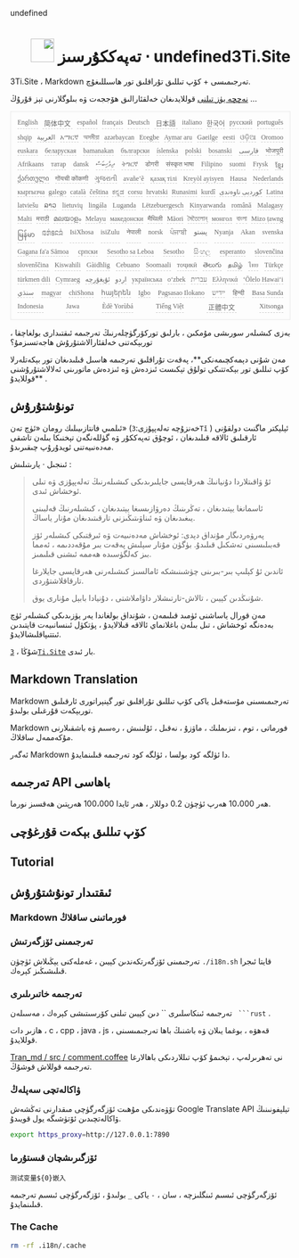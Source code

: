 undefined<h1 style="justify-content:space-between;text-align:right;direction:rtl">undefined3Ti.Site ⋅ تەپەككۇرسىز <img src="//i-01.eu.org/3Ti/logo.svg" style="user-select:none;margin-top:-1px;width:42px"></h1>

3Ti.Site ، Markdown تەرجىمىسى + كۆپ تىللىق تۇراقلىق تور ھاسىللىغۇچ.

[نەچچە يۈز تىلنى](https://github.com/i18n-site/node/blob/main/lang/src/index.js) قوللايدىغان خەلقئارالىق ھۆججەت ۋە بىلوگلارنى تېز قۇرۇڭ ...

<pre class="langli" style="display:flex;flex-wrap:wrap;background:transparent;border:1px solid #eee;font-size:12px;box-shadow:0 0 3px inset #eee;padding:12px 5px 4px 12px;justify-content:space-between;"><style>pre.langli i{font-weight:300;font-family:s;margin-right:7px;margin-bottom:8px;font-style:normal;color:#666;border-bottom:1px dashed #ccc;}</style><i>English</i><i> 简体中文 </i><i>español</i><i>français</i><i>Deutsch</i><i> 日本語 </i><i>italiano</i><i>한국어</i><i>русский</i><i>português</i><i>shqip</i><i>‫العربية‬</i><i>አማርኛ</i><i>অসমীয়া</i><i>azərbaycan</i><i>Eʋegbe</i><i>Aymar aru</i><i>Gaeilge</i><i>eesti</i><i>ଓଡ଼ିଆ</i><i>Oromoo</i><i>euskara</i><i>беларуская</i><i>bamanakan</i><i>български</i><i>íslenska</i><i>polski</i><i>bosanski</i><i>‫فارسی‬</i><i>भोजपुरी</i><i>Afrikaans</i><i>татар</i><i>dansk</i><i>‫ދިވެހިބަސް‬</i><i>ትግርኛ</i><i>डोगरी</i><i>संस्कृत भाषा</i><i>Filipino</i><i>suomi</i><i>Frysk</i><i>ខ្មែរ</i><i>ქართული</i><i>गोंयची कोंकणी</i><i>ગુજરાતી</i><i>avañe’ẽ</i><i>қазақ тілі</i><i>Kreyòl ayisyen</i><i>Hausa</i><i>Nederlands</i><i>кыргызча</i><i>galego</i><i>català</i><i>čeština</i><i>ಕನ್ನಡ</i><i>corsu</i><i>hrvatski</i><i>Runasimi</i><i>kurdî</i><i>‫کوردیی ناوەندی‬</i><i>Latina</i><i>latviešu</i><i>ລາວ</i><i>lietuvių</i><i>lingála</i><i>Luganda</i><i>Lëtzebuergesch</i><i>Kinyarwanda</i><i>română</i><i>Malagasy</i><i>Malti</i><i>मराठी</i><i>മലയാളം</i><i>Melayu</i><i>македонски</i><i>मैथिली</i><i>Māori</i><i>মৈতৈলোন্</i><i>монгол</i><i>বাংলা</i><i>Mizo ṭawng</i><i>မြန်မာ</i><i>𞄀𞄄𞄰𞄩𞄍𞄜𞄰</i><i>IsiXhosa</i><i>isiZulu</i><i>नेपाली</i><i>norsk</i><i>ਪੰਜਾਬੀ</i><i>‫پښتو‬</i><i>Nyanja</i><i>Akan</i><i>svenska</i><i>Gagana fa'a Sāmoa</i><i>српски</i><i>Sesotho sa Leboa</i><i>Sesotho</i><i>සිංහල</i><i>esperanto</i><i>slovenčina</i><i>slovenščina</i><i>Kiswahili</i><i>Gàidhlig</i><i>Cebuano</i><i>Soomaali</i><i>тоҷикӣ</i><i>తెలుగు</i><i>தமிழ்</i><i>ไทย</i><i>Türkçe</i><i>türkmen dili</i><i>Cymraeg</i><i>‫ئۇيغۇرچە‬</i><i>‫اردو‬</i><i>українська</i><i>o‘zbek</i><i>‫עברית‬</i><i>Ελληνικά</i><i>ʻŌlelo Hawaiʻi</i><i>‫سنڌي‬</i><i>magyar</i><i>chiShona</i><i>հայերեն</i><i>Igbo</i><i>Pagsasao Ilokano</i><i>‫ייִדיש‬</i><i>हिन्दी</i><i>Basa Sunda</i><i>Indonesia</i><i>Jawa</i><i>Èdè Yorùbá</i><i>Tiếng Việt</i><i> 正體中文 </i><i>Xitsonga</i></pre>

بەزى كىشىلەر سورىشى مۇمكىن ، بارلىق توركۆرگۈچلەرنىڭ تەرجىمە ئىقتىدارى بولغاچقا ، توربېكەتنى خەلقئارالاشتۇرۇش ھاجەتسىزمۇ؟

مەن شۇنى دېمەكچىمەنكى**، پەقەت تۇراقلىق تەرجىمە ھاسىل قىلىدىغان تور بېكەتلەرلا كۆپ تىللىق تور بېكەتتىكى تولۇق تېكىست ئىزدەش ۋە ئىزدەش ماتورىنى ئەلالاشتۇرۇشنى قوللايدۇ** .

## تونۇشتۇرۇش

ئىلمىي فانتازىيىلىك رومان «ئۈچ تەن» (خەنزۇچە تەلەپپۇزى:`3Tǐ` ) ئېلېكتر ماگنىت دولقۇنى ئارقىلىق ئالاقە قىلىدىغان ، ئوچۇق تەپەككۇر ۋە گۈللەنگەن تېخنىكا بىلەن تاشقى مەدەنىيەتنى ئويدۇرۇپ چىقىرىدۇ.

ئىنجىل · يارىتىلىش :

> ئۇ ۋاقىتلاردا دۇنيانىڭ ھەرقايسى جايلىرىدىكى كىشىلەرنىڭ تەلەپپۇزى ۋە تىلى ئوخشاش ئىدى.
>
> ئاسمانغا يېتىدىغان ، تەڭرىنىڭ دەرۋازىسىغا يېتىدىغان ، كىشىلەرنىڭ قەلبىنى يىغىدىغان ۋە ئىناۋىتىڭىزنى تارقىتىدىغان مۇنار ياساڭ.
>
> پەرۋەردىگار مۇنداق دېدى: ئوخشاش مەدەنىيەت ۋە ئىرقتىكى كىشىلەر ئۆز قەبىلىسىنى تەشكىل قىلىدۇ. بۈگۈن مۇنار سېلىش پەقەت بىر مۇقەددىمە ، ئەمما بىز كەلگۈسىدە ھەممە ئىشنى قىلىمىز.
>
> ئاندىن ئۇ كېلىپ بىر-بىرىنى چۈشىنىشكە ئامالسىز كىشىلەرنى ھەرقايسى جايلارغا تارقاقلاشتۇردى.
>
> شۇنىڭدىن كېيىن ، تالاش-تارتىشلار داۋاملاشتى ، دۇنيادا بابېل مۇنارى يوق.

مەن قورال ياساشنى ئۈمىد قىلىمەن ، شۇنداق بولغاندا يەر يۈزىدىكى كىشىلەر ئۈچ بەدەنگە ئوخشاش ، تىل بىلەن باغلانماي ئالاقە قىلالايدۇ ، پۈتكۈل ئىنسانىيەت قايتىدىن ئىتتىپاقلىشالايدۇ.

شۇڭا ، [`3Ti.Site`](//3Ti.Site) بار ئىدى.

## Markdown Translation

Markdown تەرجىمىسىنى مۇستەقىل ياكى كۆپ تىللىق تۇراقلىق تور گېنېراتورى ئارقىلىق توربېكەت قۇرغىلى بولىدۇ.

Markdown فورماتى ، توم ، تىزىملىك ​​، ماۋزۇ ، نەقىل ، ئۇلىنىش ، رەسىم ۋە باشقىلارنى مۇكەممەل ساقلاڭ.

ئەگەر Markdown دا ئۈلگە كود بولسا ، ئۈلگە كود تەرجىمە قىلىنمايدۇ.

## تەرجىمە API باھاسى

ھەر 10،000 ھەرپ ئۈچۈن 0.2 دوللار ، ھەر ئايدا 100،000 ھەرپتىن ھەقسىز نورما.

## كۆپ تىللىق بېكەت قۇرغۇچى

## Tutorial

## ئىقتىدار تونۇشتۇرۇش

### Markdown فورماتىنى ساقلاڭ

### تەرجىمىنى ئۆزگەرتىش

تەرجىمىنى ئۆزگەرتكەندىن كېيىن ، غەملەكنى يېڭىلاش ئۈچۈن `./i18n.sh` قايتا ئىجرا قىلىشىڭىز كېرەك.

### تەرجىمە خاتىرىلىرى

تەرجىمە ئىنكاسلىرى `` دىن كېيىن تىلنى كۆرسىتىشى كېرەك ، مەسىلەن ` ```rust` .

ھازىر دات ، c ، cpp ، java ، js ، قەھۋە ، بوغما يىلان ۋە باشنىڭ باھا تەرجىمىسىنى قوللايدۇ.

[Tran_md / src / comment.coffee](https://github.com/i18n-site/node/blob/main/tran_md/src/comment.coffee) نى تەھرىرلەپ ، تېخىمۇ كۆپ تىللاردىكى باھالارغا تەرجىمە قوللاش قوشۇڭ.

### ۋاكالەتچى سەپلەڭ

تۆۋەندىكى مۇھىت ئۆزگەرگۈچى مىقدارنى تەڭشەش Google Translate API تېلېفونىنىڭ ۋاكالەتچىدىن ئۆتۈشىگە يول قويىدۇ.

```bash
export https_proxy=http://127.0.0.1:7890
```

### ئۆزگىرىشچان قىستۇرما

```
测试变量${0}嵌入
```

ئۆزگەرگۈچى ئىسىم ئىنگلىزچە ، سان ، `-` ياكى `_` بولىدۇ ، ئۆزگەرگۈچى ئىسىم تەرجىمە قىلىنمايدۇ.

### The Cache

```bash
rm -rf .i18n/.cache
```
